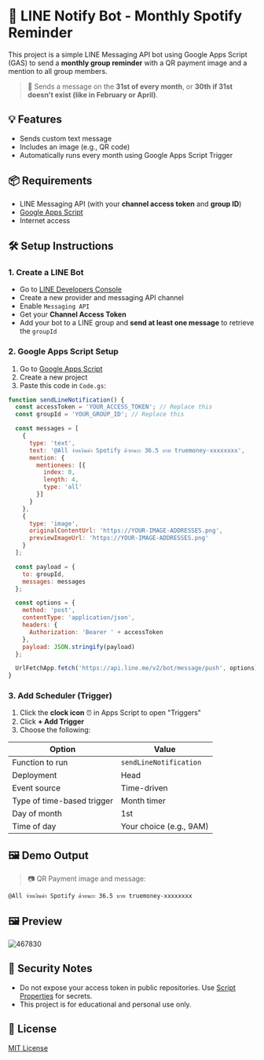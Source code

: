 # 📢 LINE Notify Bot - Monthly Spotify Reminder

This project is a simple LINE Messaging API bot using Google Apps Script (GAS) to send a **monthly group reminder** with a QR payment image and a mention to all group members.

> 📅 Sends a message on the **31st of every month**, or **30th if 31st doesn't exist (like in February or April)**.

## 💡 Features

- Sends custom text message 
- Includes an image (e.g., QR code)
- Automatically runs every month using Google Apps Script Trigger

## 📦 Requirements

- LINE Messaging API (with your **channel access token** and **group ID**)
- [Google Apps Script](https://script.google.com/)
- Internet access

## 🛠️ Setup Instructions

### 1. Create a LINE Bot

- Go to [LINE Developers Console](https://developers.line.biz/)
- Create a new provider and messaging API channel
- Enable `Messaging API`
- Get your **Channel Access Token**
- Add your bot to a LINE group and **send at least one message** to retrieve the `groupId`

### 2. Google Apps Script Setup

1. Go to [Google Apps Script](https://script.google.com/)
2. Create a new project
3. Paste this code in `Code.gs`:

```javascript
function sendLineNotification() {
  const accessToken = 'YOUR_ACCESS_TOKEN'; // Replace this
  const groupId = 'YOUR_GROUP_ID'; // Replace this

  const messages = [
    {
      type: 'text',
      text: '@All จ่ายเงินค่า Spotify ด้วยนะะ 36.5 บาท truemoney-xxxxxxxx',
      mention: {
        mentionees: [{
          index: 0,
          length: 4,
          type: 'all'
        }]
      }
    },
    {
      type: 'image',
      originalContentUrl: 'https://YOUR-IMAGE-ADDRESSES.png',
      previewImageUrl: 'https://YOUR-IMAGE-ADDRESSES.png'
    }
  ];

  const payload = {
    to: groupId,
    messages: messages
  };

  const options = {
    method: 'post',
    contentType: 'application/json',
    headers: {
      Authorization: 'Bearer ' + accessToken
    },
    payload: JSON.stringify(payload)
  };

  UrlFetchApp.fetch('https://api.line.me/v2/bot/message/push', options);
}
```

### 3. Add Scheduler (Trigger)

1. Click the **clock icon** ⏰ in Apps Script to open "Triggers"
2. Click **+ Add Trigger**
3. Choose the following:

| Option              | Value                    |
|---------------------|--------------------------|
| Function to run     | `sendLineNotification`        |
| Deployment          | Head                     |
| Event source        | Time-driven              |
| Type of time-based trigger | Month timer         |
| Day of month        | 1st                     |
| Time of day         | Your choice (e.g., 9AM)  |


## 🖼️ Demo Output

> 📷 QR Payment image and message:
```
@All จ่ายเงินค่า Spotify ด้วยนะะ 36.5 บาท truemoney-xxxxxxxx
```

## 🖼️ Preview
![467830](https://github.com/user-attachments/assets/84bcc29e-c700-4968-a775-2b3f7b4193a9)

## 🔐 Security Notes

- Do not expose your access token in public repositories. Use [Script Properties](https://developers.google.com/apps-script/guides/properties) for secrets.
- This project is for educational and personal use only.

## 📄 License

[MIT License](LICENSE)


